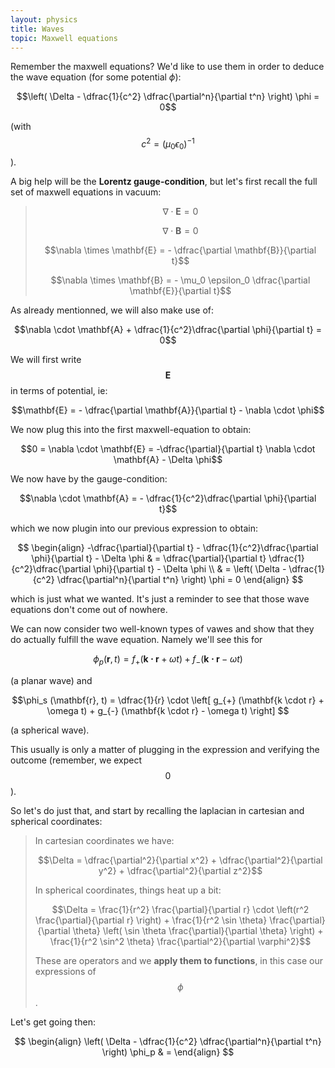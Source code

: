 ```yaml
---
layout: physics
title: Waves
topic: Maxwell equations
---
```



Remember the maxwell equations? We'd like to use them in order to deduce the wave equation (for some potential $\phi$):

$$\left( \Delta - \dfrac{1}{c^2} \dfrac{\partial^n}{\partial t^n} \right) \phi = 0$$

(with $$c^2 = (\mu_0 \epsilon_0)^{-1}$$).

A big help will be the **Lorentz gauge-condition**, but let's first recall the full set of maxwell equations in vacuum:

> $$\nabla \cdot \mathbf{E} = 0$$
> 
> $$\nabla \cdot \mathbf{B} = 0$$
> 
> $$\nabla \times \mathbf{E} = - \dfrac{\partial \mathbf{B}}{\partial t}$$
> 
> $$\nabla \times \mathbf{B} = - \mu_0 \epsilon_0 \dfrac{\partial \mathbf{E}}{\partial t}$$

As already mentionned, we will also make use of:

$$\nabla \cdot \mathbf{A} + \dfrac{1}{c^2}\dfrac{\partial \phi}{\partial t} = 0$$

We will first write $$\mathbf{E}$$ in terms of potential, ie:

$$\mathbf{E} = - \dfrac{\partial \mathbf{A}}{\partial t} - \nabla \cdot \phi$$

We now plug this into the first maxwell-equation to obtain:

$$0 = \nabla \cdot \mathbf{E} = -\dfrac{\partial}{\partial t} \nabla \cdot \mathbf{A} - \Delta \phi$$

We now have by the gauge-condition:

$$\nabla \cdot \mathbf{A} = - \dfrac{1}{c^2}\dfrac{\partial \phi}{\partial t}$$

which we now plugin into our previous expression to obtain:

$$
\begin{align}
    -\dfrac{\partial}{\partial t} - \dfrac{1}{c^2}\dfrac{\partial \phi}{\partial t} - \Delta \phi & = \dfrac{\partial}{\partial t} \dfrac{1}{c^2}\dfrac{\partial \phi}{\partial t} - \Delta \phi \\
    & = \left( \Delta - \dfrac{1}{c^2} \dfrac{\partial^n}{\partial t^n} \right) \phi = 0
\end{align}
$$

which is just what we wanted. It's just a reminder to see that those wave equations don't come out of nowhere.

We can now consider two well-known types of vawes and show that they do actually fulfill the wave equation. Namely we'll see this for

$$\phi_p (\mathbf{r}, t) = f_{+} (\mathbf{k \cdot r} + \omega t) + f_{-} (\mathbf{k \cdot r} - \omega t)$$

(a planar wave) and

$$\phi_s (\mathbf{r}, t) = \dfrac{1}{r} \cdot \left[ g_{+} (\mathbf{k \cdot r} + \omega t) + g_{-} (\mathbf{k \cdot r} - \omega t) \right] $$

(a spherical wave).

This usually is only a matter of plugging in the expression and verifying the outcome (remember, we expect $$0$$). 

So let's do just that, and start by recalling the laplacian in cartesian and spherical coordinates:

> In cartesian coordinates we have: 
>
> $$\Delta = \dfrac{\partial^2}{\partial x^2} + \dfrac{\partial^2}{\partial y^2} + \dfrac{\partial^2}{\partial z^2}$$
>
> In spherical coordinates, things heat up a bit:
> 
> $$\Delta = \frac{1}{r^2} \frac{\partial}{\partial r} \cdot \left(r^2 \frac{\partial}{\partial r} \right) + \frac{1}{r^2 \sin \theta} \frac{\partial}{\partial \theta} \left( \sin \theta \frac{\partial}{\partial \theta} \right) + \frac{1}{r^2 \sin^2 \theta} \frac{\partial^2}{\partial \varphi^2}$$
>
> These are operators and we **apply them to functions**, in this case our expressions of $$\phi$$.

Let's get going then:

$$
\begin{align}
    \left( \Delta - \dfrac{1}{c^2} \dfrac{\partial^n}{\partial t^n} \right) \phi_p
    & = 
\end{align}
$$